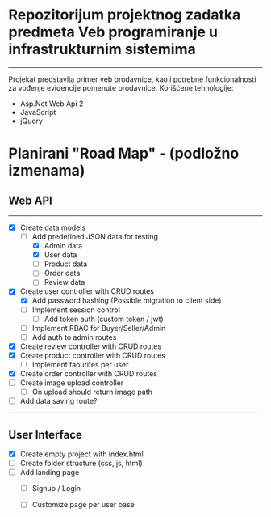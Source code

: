 # Repozitorijum projektnog zadatka predmeta Veb programiranje u infrastrukturnim sistemima
---
Projekat predstavlja primer veb prodavnice, kao i potrebne funkcionalnosti za vođenje evidencije pomenute prodavnice.
Korišćene tehnologije:
 - Asp.Net Web Api 2
 - JavaScript
 - jQuery


 # Planirani "Road Map" - (podložno izmenama)
 
 ## Web API

 ---

 - [X] Create data models
     - [ ] Add predefined JSON data for testing
         - [X] Admin data
         - [X] User data
         - [ ] Product data
         - [ ] Order data
         - [ ] Review data
 - [X] Create user controller with CRUD routes
     - [X] Add password hashing (Possible migration to client side)
     - [ ] Implement session control
         - [ ] Add token auth (custom token / jwt)
     - [ ] Implement RBAC for Buyer/Seller/Admin
     - [ ] Add auth to admin routes
 - [X] Create review controller with CRUD routes
 - [X] Create product controller with CRUD routes
     - [ ] Implement faourites per user
 - [X] Create order controller with CRUD routes
 - [ ] Create image upload controller
     - [ ] On upload should return image path

 - [ ] Add data saving route?

 ---
 ## User Interface
 - [X] Create empty project with index.html
 - [ ] Create folder structure (css, js, html)
 - [ ] Add landing page 
     - [ ] Signup / Login 
     - [ ] Customize page per user base
 
